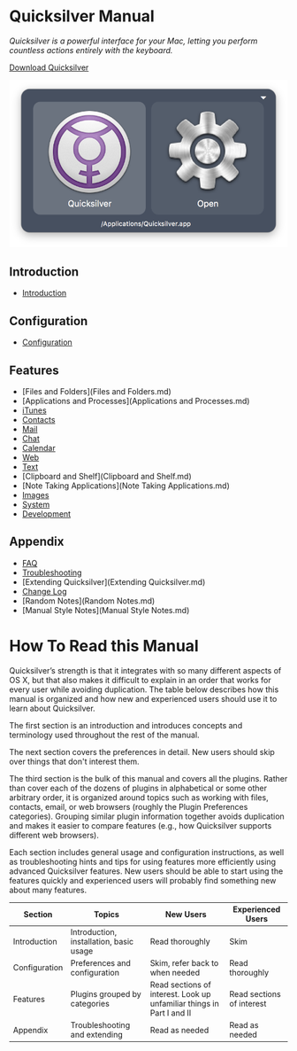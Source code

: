 # Quicksilver Manual

_Quicksilver is a powerful interface for your Mac, letting you perform countless actions entirely with the keyboard._

[Download Quicksilver](https://qsapp.com/download.php)

![Quicksilver Interface](images/quicksilver_interface.png)

## Introduction

- [Introduction](introduction.md)

## Configuration

- [Configuration](configuration.md)

## Features

- [Files and Folders](Files and Folders.md)
- [Applications and Processes](Applications and Processes.md)
- [iTunes](iTunes.md)
- [Contacts](Contacts.md)
- [Mail](Mail.md)
- [Chat](Chat.md)
- [Calendar](Calendar.md)
- [Web](Web.md)
- [Text](Text.md)
- [Clipboard and Shelf](Clipboard and Shelf.md)
- [Note Taking Applications](Note Taking Applications.md)
- [Images](Images.md)
- [System](System.md)
- [Development](Development.md)

## Appendix

- [FAQ](FAQ.md)
- [Troubleshooting](Troubleshooting.md)
- [Extending Quicksilver](Extending Quicksilver.md)
- [Change Log](https://qsapp.com/changelog.php)
- [Random Notes](Random Notes.md)
- [Manual Style Notes](Manual Style Notes.md)

# How To Read this Manual

Quicksilver’s strength is that it integrates with so many different aspects of OS X, but that also makes it difficult to explain in an order that works for every user while avoiding duplication. The table below describes how this manual is organized and how new and experienced users should use it to learn about Quicksilver.

The first section is an introduction and introduces concepts and terminology used throughout the rest of the manual. 

The next section covers the preferences in detail. New users should skip over things that don't interest them. 

The third section is the bulk of this manual and covers all the plugins. Rather than cover each of the dozens of plugins in alphabetical or some other arbitrary order, it is organized around topics such as working with files, contacts, email, or web browsers (roughly the Plugin Preferences categories). Grouping similar plugin information together avoids duplication and makes it easier to compare features (e.g., how Quicksilver supports different web browsers). 

Each section includes general usage and configuration instructions, as well as troubleshooting hints and tips for using features more efficiently using advanced Quicksilver features. New users should be able to start using the features quickly and experienced users will probably find something new about many features. 

| Section | Topics | New Users | Experienced Users |
| ---- | ------ | --------- | ----------------- |
| Introduction | Introduction, installation, basic usage | Read thoroughly | Skim |
| Configuration | Preferences and configuration | Skim, refer back to when needed | Read thoroughly |
| Features | Plugins grouped by categories | Read sections of interest. Look up unfamiliar things in Part I and II | Read sections of interest |
| Appendix | Troubleshooting and extending | Read as needed | Read as needed |

